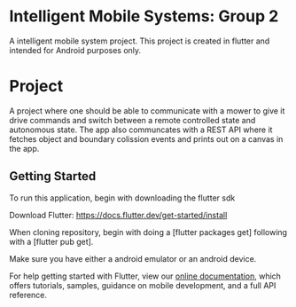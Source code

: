 # Intelligent Mobile Systems: Group 2

A intelligent mobile system project. 
This project is created in flutter and intended for Android purposes only. 

# Project

A project where one should be able to communicate with a mower to give it drive commands and switch between a remote controlled state and autonomous state. The app also communcates with a REST API where it fetches object and boundary colission events and prints out on a canvas in the app. 

## Getting Started

To run this application, begin with downloading the flutter sdk

Download Flutter: https://docs.flutter.dev/get-started/install

When cloning repository, begin with doing a [flutter packages get] following with a [flutter pub get].

Make sure you have either a android emulator or an android device. 

For help getting started with Flutter, view our
[online documentation](https://flutter.dev/docs), which offers tutorials,
samples, guidance on mobile development, and a full API reference.
